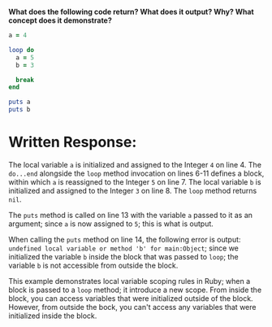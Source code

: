 **What does the following code return? What does it output? Why? What concept does it demonstrate?**

```ruby
a = 4

loop do
  a = 5
  b = 3

  break
end

puts a
puts b
```

# Written Response:

The local variable `a` is initialized and assigned to the Integer `4` on line 4. The `do...end` alongside the `loop` method invocation on lines 6-11 defines a block, within which `a` is reassigned to the Integer `5` on line 7. The local variable `b` is initialized and assigned to the Integer `3` on line 8. The `loop` method returns `nil`.

The `puts` method is called on line 13 with the variable `a` passed to it as an argument; since `a` is now assigned to `5`; this is what is output.

When calling the `puts` method on line 14, the following error is output: `undefined local variable or method 'b' for main:Object`; since we initialized the variable `b` inside the block that was passed to `loop`; the variable `b` is not accessible from outside the block.

This example demonstrates local variable scoping rules in Ruby; when a block is passed to a `loop` method; it introduce a new scope. From inside the block, you can access variables that were initialized outside of the block. However, from outside the bock, you can't access any variables that were initialized inside the block.



